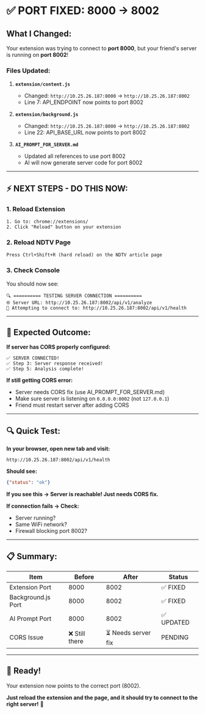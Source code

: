# ✅ PORT FIXED: 8000 → 8002

## What I Changed:

Your extension was trying to connect to **port 8000**, but your friend's server is running on **port 8002**!

### Files Updated:

1. **`extension/content.js`**
   - Changed: `http://10.25.26.187:8000` → `http://10.25.26.187:8002`
   - Line 7: API_ENDPOINT now points to port 8002

2. **`extension/background.js`**
   - Changed: `http://10.25.26.187:8000` → `http://10.25.26.187:8002`
   - Line 22: API_BASE_URL now points to port 8002

3. **`AI_PROMPT_FOR_SERVER.md`**
   - Updated all references to use port 8002
   - AI will now generate server code for port 8002

---

## ⚡ NEXT STEPS - DO THIS NOW:

### 1. Reload Extension
```
1. Go to: chrome://extensions/
2. Click "Reload" button on your extension
```

### 2. Reload NDTV Page
```
Press Ctrl+Shift+R (hard reload) on the NDTV article page
```

### 3. Check Console
You should now see:
```
🔍 ========== TESTING SERVER CONNECTION ==========
🌐 Server URL: http://10.25.26.187:8002/api/v1/analyze
📡 Attempting to connect to: http://10.25.26.187:8002/api/v1/health
```

---

## 🎯 Expected Outcome:

**If server has CORS properly configured:**
```
✅ SERVER CONNECTED!
✅ Step 3: Server response received!
✅ Step 5: Analysis complete!
```

**If still getting CORS error:**
- Server needs CORS fix (use AI_PROMPT_FOR_SERVER.md)
- Make sure server is listening on `0.0.0.0:8002` (not `127.0.0.1`)
- Friend must restart server after adding CORS

---

## 🔍 Quick Test:

**In your browser, open new tab and visit:**
```
http://10.25.26.187:8002/api/v1/health
```

**Should see:**
```json
{"status": "ok"}
```

**If you see this → Server is reachable! Just needs CORS fix.**

**If connection fails → Check:**
- Server running?
- Same WiFi network?
- Firewall blocking port 8002?

---

## 📋 Summary:

| Item | Before | After | Status |
|------|--------|-------|--------|
| Extension Port | 8000 | 8002 | ✅ FIXED |
| Background.js Port | 8000 | 8002 | ✅ FIXED |
| AI Prompt Port | 8000 | 8002 | ✅ UPDATED |
| CORS Issue | ❌ Still there | ⏳ Needs server fix | PENDING |

---

## 🚀 Ready!

Your extension now points to the correct port (8002). 

**Just reload the extension and the page, and it should try to connect to the right server!** 🎉

